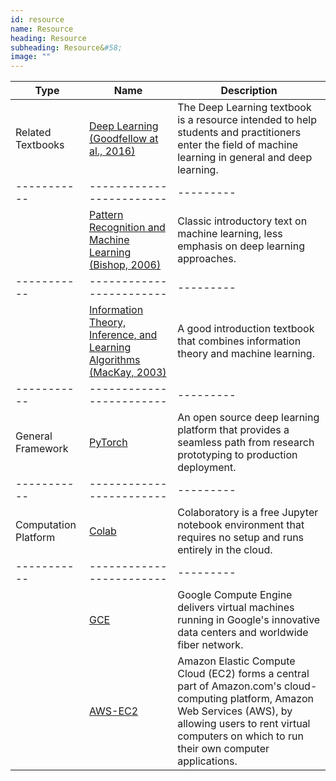 ```yaml
---
id: resource
name: Resource
heading: Resource
subheading: Resource&#58;
image: ""
---
```


| Type | Name | Description 
|-----------|------------------------|---------
|Related Textbooks| [Deep Learning (Goodfellow at al., 2016)](https://www.deeplearningbook.org/) | The Deep Learning textbook is a resource intended to help students and practitioners enter the field of machine learning in general and deep learning.
|-----------|------------------------|---------
|| [Pattern Recognition and Machine Learning (Bishop, 2006)](http://users.isr.ist.utl.pt/~wurmd/Livros/school/Bishop%20-%20Pattern%20Recognition%20And%20Machine%20Learning%20-%20Springer%20%202006.pdf) | Classic introductory text on machine learning, less emphasis on deep learning approaches.
|-----------|------------------------|---------
|| [Information Theory, Inference, and Learning Algorithms (MacKay, 2003)](http://www.inference.org.uk/mackay/itprnn/book.html) | A good introduction textbook that combines information theory and machine learning.
|-----------|------------------------|---------
|General Framework| [PyTorch](http://pytorch.org/) | An open source deep learning platform that provides a seamless path from research prototyping to production deployment.
|-----------|------------------------|---------
|Computation Platform| [Colab](https://colab.research.google.com) | Colaboratory is a free Jupyter notebook environment that requires no setup and runs entirely in the cloud.
|-----------|------------------------|---------
|| [GCE](https://cloud.google.com/compute/) | Google Compute Engine delivers virtual machines running in Google's innovative data centers and worldwide fiber network.
|| [AWS-EC2](https://aws.amazon.com/ec2/) | Amazon Elastic Compute Cloud (EC2) forms a central part of Amazon.com's cloud-computing platform, Amazon Web Services (AWS), by allowing users to rent virtual computers on which to run their own computer applications.
